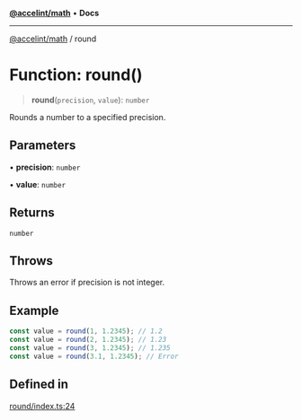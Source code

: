 [**@accelint/math**](../README.md) • **Docs**

***

[@accelint/math](../README.md) / round

# Function: round()

> **round**(`precision`, `value`): `number`

Rounds a number to a specified precision.

## Parameters

• **precision**: `number`

• **value**: `number`

## Returns

`number`

## Throws

Throws an error if precision is not integer.

## Example

```ts
const value = round(1, 1.2345); // 1.2
const value = round(2, 1.2345); // 1.23
const value = round(3, 1.2345); // 1.235
const value = round(3.1, 1.2345); // Error
```

## Defined in

[round/index.ts:24](https://github.com/gohypergiant/standard-toolkit/blob/424b88fd48a5bcc02ed99ee27fd64cd73349aa30/packages/math/src/round/index.ts#L24)
